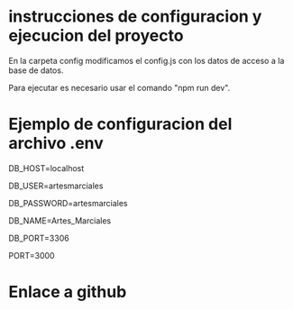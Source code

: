 # instrucciones de configuracion y ejecucion del proyecto

En la carpeta config modificamos el config.js con los datos de acceso a la base de datos. 

Para ejecutar es necesario usar el comando "npm run dev".

# Ejemplo de configuracion del archivo .env

DB_HOST=localhost

DB_USER=artesmarciales

DB_PASSWORD=artesmarciales

DB_NAME=Artes_Marciales

DB_PORT=3306

PORT=3000

# Enlace a github